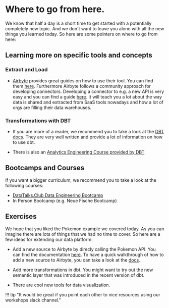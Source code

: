 # Where to go from here.

We know that half a day is a short time to get started with a potentially completely new topic. And we don't want to leave you alone with all the new things you learned today. So here are some pointers on where to go from here:

## Learning more on specific tools and concepts

### Extract and Load
- [Airbyte](https://airbyte.io/) provides great guides on how to use their tool. You can find them [here](https://docs.airbyte.io/). Furthermore Airbyte follows a community approach for developing connectors. Developing a connector to e.g. a new API is very easy and you can find a guide [here](https://docs.airbyte.io/tutorials/building-a-connector). 
It will teach you a lot about the way data is shared and extracted from SaaS tools nowadays and how a lot of orgs are filling their data warehouses.

### Transformations with DBT
- If you are more of a reader, we recommend you to take a look at the [DBT docs](https://docs.getdbt.com/). They are very well written and provide a lot of information on how to use dbt.

- There is also an [Analytics Engineering Course provided by DBT](https://courses.getdbt.com/collections)


## Bootcamps and Courses
If you want a bigger curriculum, we recommend you to take a look at the following courses:

- [DataTalks.Club Data Engineering Bootcamp](https://github.com/DataTalksClub/data-engineering-zoomcamp)
- In Person Bootcamp (e.g. Neue Fische Bootcamp)

## Exercises
We hope that you liked the Pokemon example we covered today. As you can imagine there are lots of things that we had no time to cover. So here are a few ideas for extending our data platform:

- Add a new source to Airbyte by direcly calling the Pokemon API. You can find the documentation [here](https://pokeapi.co/docs/v2). To have a quick walkthrough of how to add a new source to Airbyte, you can take a look at the [docs](https://docs.airbyte.io/tutorials/building-a-connector).
- Add more transformations in dbt. You might want to try out the new semantic layer that was introduced in the recent version of dbt.

- There are cool new tools for data visualization.


!!! tip "It would be great if you point each other to nice resources using our workshops slack channel."
